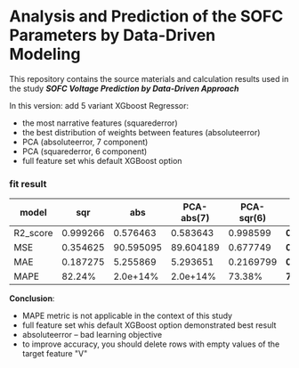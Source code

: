 # Analysis and Prediction of the SOFC Parameters by Data-Driven Modeling

This repository contains the source materials and calculation results used in the study ***SOFC Voltage Prediction by Data-Driven Approach***

In this version:
add 5 variant XGboost Regressor:
+ the most narrative features (squarederror)
+ the best distribution of weights between features (absoluteerror)
+ PCA (absoluteerror, 7 component)
+ PCA (squarederror, 6 component)
+ full feature set whis default XGBoost option

### fit result
| model | sqr | abs | PCA-abs(7) | PCA-sqr(6) | default |
| --- | --- | --- | --- | --- | --- |
| R2_score| 0.999266 | 0.576463 | 0.583643 | 0.998599 | **0.999573** |
| MSE | 0.354625 | 90.595095 | 89.604189 | 0.677749 | **0.206910** |
| MAE | 0.187275 | 5.255869 | 5.293651 | 0.2169799 | **0.127325** |
| MAPE | 82.24% | 2.0e+14% | 2.0e+14% | 73.38% | **71.38%** |

**Conclusion**:
- MAPE metric is not applicable in the context of this study
- full feature set whis default XGBoost option demonstrated best result
- absoluteerror – bad learning objective
- to improve accuracy, you should delete rows with empty values ​​of the target feature "V"